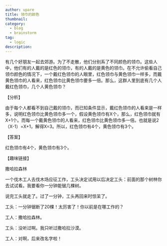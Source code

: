 ```yaml
---
author: upare
title: 领巾的颜色
thumbnail:
category:
  - blog
  - brainstorm
tag:
  - logic
description: 
---
```

有几个好朋友一起去郊游。为了不走散，他们分别系了不同颜色的领巾。这些人中，他们有的人戴的是红色的领巾，有的人戴的是黄色的领巾。在不允许偷看自己领巾颜色的情况下，一个戴红色领巾的人眼里，红色领巾与黄色领巾一样多，而戴黄色领巾的人看来，红色领巾比黄色领巾要多一倍。那么，这群人里到底有几个人戴红色领巾，几个人黄色领巾？

【分析】

由于每个人都看不到自己戴的领巾，而已知条件显示，戴红色领巾的人看来是一样多，说明红色领巾比黄色领巾多一个，假设黄色领巾有X个，那么，红色领巾就有X+1个。而每一个戴黄色领巾的人看来，红色领巾比黄色领巾多一倍。也就是说2（X-1）=X+1，解得X=3。所以，红色领巾有4个，黄色领巾有3个。

【答案】

红色领巾有4个，黄色领巾有3个。

【趣味链接】

撒哈拉森林

一个伐木工人去伐木场应征工作，工头决定试用以后决定工头：前面的那个树林你去试试看。我要看你一分钟能锯几棵树。

说完工头就走了。过了一分钟，工头再回来时惊呆了。

工头：一分钟锯断了20棵！太厉害了！你以前是在哪工作的？

工人：撒哈拉森林。

工头：没听过啊。我只听过撒哈拉沙漠。

工人：对啊，后来改名字啦！